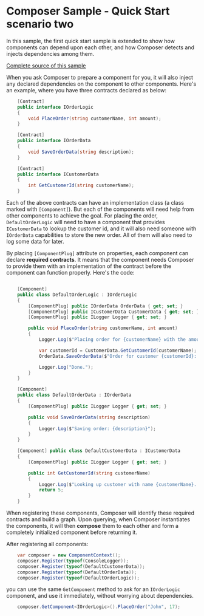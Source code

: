 
# Composer Sample - Quick Start scenario two

In this sample, the first quick start sample is extended to show how
components can depend upon each other, and how Composer detects and injects 
dependencies among them.

[Complete source of this sample](../../samples/quickstart-2)



When you ask Composer to prepare a component for you, it will also inject any declared dependencies
on the component to other components. Here's an example, where you have three contracts declared as below:

```csharp
    [Contract]
    public interface IOrderLogic
    {
        void PlaceOrder(string customerName, int amount);
    }

    [Contract]
    public interface IOrderData
    {
        void SaveOrderData(string description);
    }

    [Contract]
    public interface ICustomerData
    {
        int GetCustomerId(string customerName);
    }
```

Each of the above contracts can have an implementation class (a class marked with `[Component]`).
But each of the components will need help from other components to achieve the goal. For placing
the order, `DefaultOrderLogic` will need to have a component that provides `ICustomerData` to
lookup the customer id, and it will also need someone with `IOrderData` capabilities to store
the new order. All of them will also need to log some data for later.

By placing `[ComponentPlug]` attribute on properties, each component can declare 
**required contracts**. It means that the component needs Composer to provide them with an
implementation of the contract before the component can function properly. Here's the code:

```csharp

    [Component]
    public class DefaultOrderLogic : IOrderLogic
    {
        [ComponentPlug] public IOrderData OrderData { get; set; }
        [ComponentPlug] public ICustomerData CustomerData { get; set; }
        [ComponentPlug] public ILogger Logger { get; set; }

        public void PlaceOrder(string customerName, int amount)
        {
            Logger.Log($"Placing order for {customerName} with the amount = {amount}");

            var customerId = CustomerData.GetCustomerId(customerName);
            OrderData.SaveOrderData($"Order for customer {customerId}: {amount} items");

            Logger.Log("Done.");
        }
    }

    [Component]
    public class DefaultOrderData : IOrderData
    {
        [ComponentPlug] public ILogger Logger { get; set; }

        public void SaveOrderData(string description)
        {
            Logger.Log($"Saving order: {description}");    
        }
    }

    [Component] public class DefaultCustomerData : ICustomerData
    {
        [ComponentPlug] public ILogger Logger { get; set; }

        public int GetCustomerId(string customerName)
        {
            Logger.Log($"Looking up customer with name {customerName}...");
            return 5;
        }
    }
```

When registering these components, Composer will identify these required contracts and build a graph.
Upon querying, when Composer instantiates the components, it will then **compose** them to each other
and form a completely initialized component before returning it.

After registering all components:

```csharp
    var composer = new ComponentContext();
    composer.Register(typeof(ConsoleLogger));
    composer.Register(typeof(DefaultCustomerData));
    composer.Register(typeof(DefaultOrderData));
    composer.Register(typeof(DefaultOrderLogic));
```

you can use the same `GetComponent` method to ask for an `IOrderLogic` component, and use it immediately,
without worrying about dependencies.

```csharp
    composer.GetComponent<IOrderLogic>().PlaceOrder("John", 17);
```